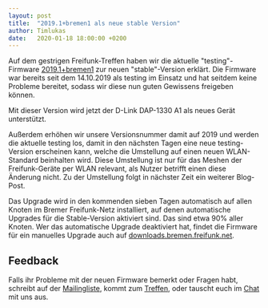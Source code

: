 ```yaml
---
layout: post
title:  "2019.1+bremen1 als neue stable Version"
author: Timlukas
date:   2020-01-18 18:00:00 +0200
---
```

Auf dem gestrigen Freifunk-Treffen haben wir die aktuelle "testing"-Firmware [2019.1+bremen1](https://wiki.bremen.freifunk.net/Firmware/Changelog#freifunk-bremen-versionen_2019-1-bremen1) zur neuen "stable"-Version erklärt.
Die Firmware war bereits seit dem 14.10.2019 als testing im Einsatz und hat seitdem keine Probleme bereitet, sodass wir diese nun guten Gewissens freigeben können.

Mit dieser Version wird jetzt der D-Link DAP-1330 A1 als neues Gerät unterstützt.

Außerdem erhöhen wir unsere Versionsnummer damit auf 2019 und werden die aktuelle testing los, damit in den nächsten Tagen eine neue testing-Version erscheinen kann, welche die Umstellung auf einen neuen WLAN-Standard beinhalten wird. Diese Umstellung ist nur für das Meshen der Freifunk-Geräte per WLAN relevant, als Nutzer betrifft einen diese Änderung nicht.
Zu der Umstellung folgt in nächster Zeit ein weiterer Blog-Post.

Das Upgrade wird in den kommenden sieben Tagen automatisch auf allen Knoten im Bremer Freifunk-Netz installiert,
auf denen automatische Upgrades für die Stable-Version aktiviert sind.
Das sind etwa 90% aller Knoten.
Wer das automatische Upgrade deaktiviert hat, findet die Firmware für ein manuelles Upgrade auch auf [downloads.bremen.freifunk.net](https://downloads.bremen.freifunk.net/firmware/all/2019.1+bremen1/).

## Feedback

Falls ihr Probleme mit der neuen Firmware bemerkt oder Fragen habt,
schreibt auf der [Mailingliste](https://lists.bremen.freifunk.net/mailman/listinfo/ff-bremen/),
kommt zum [Treffen](/kontakt.html#treffen),
oder tauscht euch im [Chat](https://webirc.hackint.org/#ircs://irc.hackint.org/#ffhb?nick=Gast_?) mit uns aus.
